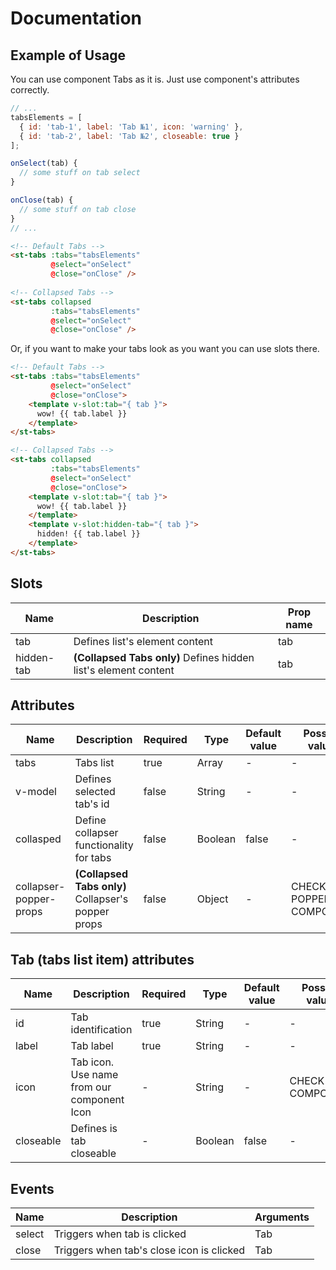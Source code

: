# Documentation

## Example of Usage

You can use component Tabs as it is. Just use component's attributes correctly.

```javascript
// ...
tabsElements = [
  { id: 'tab-1', label: 'Tab №1', icon: 'warning' },
  { id: 'tab-2', label: 'Tab №2', closeable: true }
];

onSelect(tab) {
  // some stuff on tab select
}

onClose(tab) {
  // some stuff on tab close
}
// ...
```

```html
<!-- Default Tabs -->
<st-tabs :tabs="tabsElements"
         @select="onSelect" 
         @close="onClose" />
         
<!-- Collapsed Tabs -->
<st-tabs collapsed
         :tabs="tabsElements"
         @select="onSelect" 
         @close="onClose" />
```

Or, if you want to make your tabs look as you want you can use slots there.

```html
<!-- Default Tabs -->
<st-tabs :tabs="tabsElements"
         @select="onSelect" 
         @close="onClose">
    <template v-slot:tab="{ tab }">
      wow! {{ tab.label }}
    </template>
</st-tabs>

<!-- Collapsed Tabs -->
<st-tabs collapsed
         :tabs="tabsElements"
         @select="onSelect" 
         @close="onClose">
    <template v-slot:tab="{ tab }">
      wow! {{ tab.label }}
    </template>
    <template v-slot:hidden-tab="{ tab }">
      hidden! {{ tab.label }}
    </template>
</st-tabs>
```

## Slots

| Name | Description | Prop name |
| --- | --- | --- |
| tab | Defines list's element content | tab |
| hidden-tab | **(Collapsed Tabs only)** Defines hidden list's element content | tab |

## Attributes

| Name | Description | Required | Type | Default value | Possible values |
| --- | --- | --- | --- | --- | --- |
| tabs | Tabs list | true | Array | - | - |
| v-model | Defines selected tab's id | false | String | - | - |
| collasped | Define collapser functionality for tabs | false | Boolean | false | - |
| collapser-popper-props | **(Collapsed Tabs only)** Collapser's popper props | false | Object | - | CHECK POPPER COMPONENT |

## Tab (tabs list item) attributes

| Name | Description | Required | Type | Default value | Possible values |
| --- | --- | --- | --- | --- | --- |
| id | Tab identification | true | String | - | - |
| label | Tab label | true | String | - | - |
| icon | Tab icon. Use name from our component Icon | - | String | - | CHECK ICON COMPONENT |
| closeable | Defines is tab closeable | - | Boolean | false | - |

## Events

| Name | Description | Arguments |
| --- | --- | --- |
| select | Triggers when tab is clicked | Tab |
| close | Triggers when tab's close icon is clicked | Tab |
